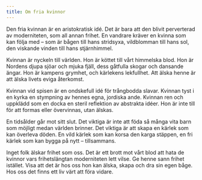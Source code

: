 ```yaml
---
title: Om fria kvinnor
---
```

Den fria kvinnan är en aristokratisk idé. Det är bara att den blivit perverterad av moderniteten, som all annan frihet. En vandrare kräver en kvinna som kan följa med – som är bågen till hans stridsyxa, vildblomman till hans sol, den viskande vinden till hans stjärnhimmel.

Kvinnan är nyckeln till världen. Hon är köttet till vårt himmelska blod. Hon är Nordens djupa sjöar och mjuka fjäll, dess gåtfulla skogar och dansande ängar. Hon är kampens grymhet, och kärlekens lekfullhet. Att älska henne är att älska livets eviga återkomst.

Kvinnan vid spisen är en ondskefull idé för trångbodda slavar. Kvinnan tyst i en kyrka en stympning av hennes egna, jordiska ande. Kvinnan ren och uppklädd som en docka en steril reflektion av abstrakta idéer. Hon är inte till för att formas eller övervinnas, utan älskas.

En tidsålder går mot sitt slut. Det viktiga är inte att föda så många vita barn som möjligt medan världen brinner. Det viktiga är att skapa en kärlek som kan överleva döden. En vild kärlek som kan korsa den karga stäppen, en fri kärlek som kan bygga på nytt – tillsammans.

Inget folk älskar frihet som oss. Det är ett brott mot vårt blod att hata de kvinnor vars frihetslängtan moderniteten lett vilse. Ge henne sann frihet istället. Visa att det är hos oss hon kan älska, skapa och dra sin egen båge. Hos oss det finns ett liv värt att föra vidare.
